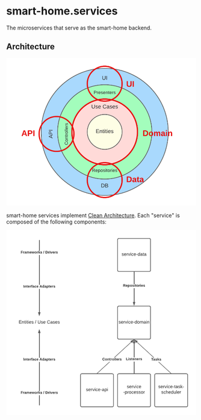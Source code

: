 # smart-home.services
The microservices that serve as the smart-home backend.

## Architecture
![clean-architecture](img/clean-architecture.png)

smart-home services implement [Clean Architecture](https://blog.cleancoder.com/uncle-bob/2012/08/13/the-clean-architecture.html). Each "service" is composed of the following components:

![service-components](img/service-components.png)